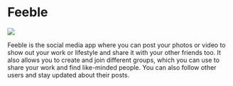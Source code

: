 # Feeble
<img src = "Feeble/static/images/Feeble.png">

Feeble is the social media app where you can post your photos or video to show out your work or lifestyle and share it with your other friends too. It also allows you to create and join different groups, which you can use to share your work and find like-minded people. You can also follow other users and stay updated about their posts.

